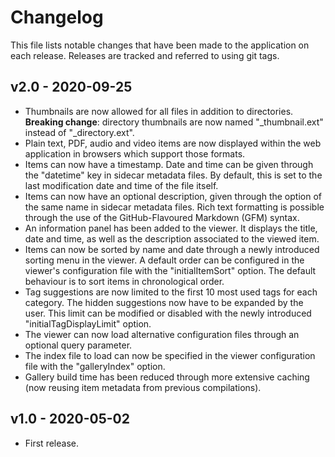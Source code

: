 # Changelog

This file lists notable changes that have been made to the application on each
release. Releases are tracked and referred to using git tags.


## v2.0 - 2020-09-25
- Thumbnails are now allowed for all files in addition to directories.
  __Breaking change__: directory thumbnails are now named "\_thumbnail.ext"
  instead of "\_directory.ext".
- Plain text, PDF, audio and video items are now displayed within the web
  application in browsers which support those formats.
- Items can now have a timestamp. Date and time can be given through the
  "datetime" key in sidecar metadata files. By default, this is set to the last
  modification date and time of the file itself.
- Items can now have an optional description, given through the option of the
  same name in sidecar metadata files. Rich text formatting is possible through
  the use of the GitHub-Flavoured Markdown (GFM) syntax.
- An information panel has been added to the viewer. It displays the title,
  date and time, as well as the description associated to the viewed item.
- Items can now be sorted by name and date through a newly introduced sorting
  menu in the viewer. A default order can be configured in the viewer's
  configuration file with the "initialItemSort" option. The default behaviour
  is to sort items in chronological order.
- Tag suggestions are now limited to the first 10 most used tags for each
  category. The hidden suggestions now have to be expanded by the user. This
  limit can be modified or disabled with the newly introduced
  "initialTagDisplayLimit" option.
- The viewer can now load alternative configuration files through an optional
  query parameter.
- The index file to load can now be specified in the viewer configuration file
  with the "galleryIndex" option.
- Gallery build time has been reduced through more extensive caching (now
  reusing item metadata from previous compilations).


## v1.0 - 2020-05-02
- First release.

